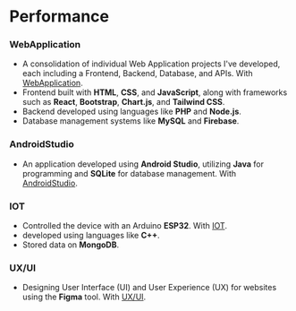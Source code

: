 # **Performance**

### **WebApplication**
* A consolidation of individual Web Application projects I've developed, each including a Frontend, Backend, Database, and APIs. With [WebApplication](https://github.com/anandaa033/Project/tree/main/WebApplication).
* Frontend built with **HTML**, **CSS**, and **JavaScript**, along with frameworks such as **React**, **Bootstrap**, **Chart.js**, and **Tailwind CSS**.
* Backend developed using languages like **PHP** and **Node.js**.
* Database management systems like **MySQL** and **Firebase**.
  
### **AndroidStudio**
* An application developed using **Android Studio**, utilizing **Java** for programming and **SQLite** for database management. With [AndroidStudio](https://github.com/anandaa033/Project/tree/main/AndroidStudio).

### **IOT**
* Controlled the device with an Arduino **ESP32**. With [IOT](https://github.com/anandaa033/Project/tree/main/IOT).
* developed using languages like **C++**.
* Stored data on **MongoDB**.

### **UX/UI**
* Designing User Interface (UI) and User Experience (UX) for websites using the **Figma** tool. With [UX/UI](https://github.com/anandaa033/Project/tree/main/UX-UI).
